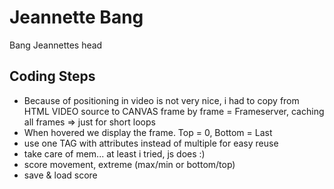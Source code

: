 # Jeannette Bang
Bang Jeannettes head

## Coding Steps
- Because of positioning in video is not very nice, i had to copy from HTML VIDEO source to CANVAS frame by frame = Frameserver, caching all frames => just for short loops
- When hovered we display the frame. Top = 0, Bottom = Last
- use one TAG with attributes instead of multiple for easy reuse
- take care of mem... at least i tried, js does :)
- score movement, extreme (max/min or bottom/top)
- save & load score
